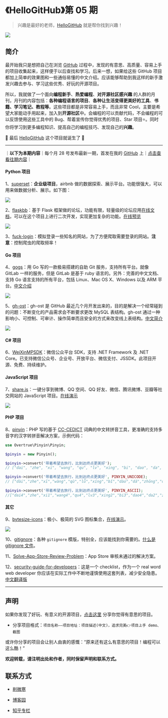 # 《HelloGitHub》第 05 期
>兴趣是最好的老师，[HelloGitHub](https://github.com/521xueweihan/HelloGitHub) 就是帮你找到兴趣！

![](https://github.com/521xueweihan/HelloGitHub/blob/master/01/img/hello-github.jpg)

## 简介
最开始我只是想把自己在浏览 [GitHub](https://github.com/) 过程中，发现的有意思、高质量、容易上手的项目收集起来，这样便于以后查找和学习。后来一想，如果给这些 GitHub 项目都加上简单的效果图和一些通俗易懂的中文介绍。应该能够帮助到我这样的新手激发兴趣去参与、学习这些优秀、好玩的开源项目。

所以，我就做了一个面向**编程新手**、**热爱编程**、**对开源社区感兴趣** 的人群的月刊，月刊的内容包括：**各种编程语言的项目**、**各种让生活变得更美好的工具**、**书籍、学习笔记、教程等**。这些项目都是非常容易上手，而且非常 Cool，主要是希望大家能动手用起来，加入到**开源社区**中。会编程的可以贡献代码，不会编程的可以反馈使用这些工具中的 Bug、帮着宣传你觉得优秀的项目、Star 项目⭐️。同时你将学习到更多编程知识、提高自己的编程技巧、发现自己的**兴趣**。

🎉 最后 [HelloGitHub](https://github.com/521xueweihan/HelloGitHub) 这个项目就诞生了 🎉

---
｜**以下为本期内容**｜每个月 28 号发布最新一期，首发在我的 [GitHub](https://github.com/521xueweihan) 上｜[点击查看往期内容](https://github.com/521xueweihan/HelloGitHub#往期回顾)｜

#### Python 项目
1、[superset](https://github.com/airbnb/superset)：**企业级项目**，airbnb 做的数据探索、展示平台。功能很强大，可以用来做数据分析、展示。如下图：

![](https://github.com/521xueweihan/HelloGitHub/blob/master/05/img/superset-min.gif)

2、[flaskbb](https://github.com/sh4nks/flaskbb)：基于 Flask 框架做的论坛，功能有限，轻量级的论坛应用[在线文档](http://flaskbb.readthedocs.io/en/latest/index.html)，可以在这个项目上进行二次开发，实现更加复杂的功能。[在线预览](https://forums.flaskbb.org)

![](https://github.com/521xueweihan/HelloGitHub/blob/master/05/img/flask-bb-show-min.png)

3、[fuck-login](https://github.com/xchaoinfo/fuck-login)：模拟登录一些知名的网站，为了方便爬取需要登录的网站。**注意**：控制爬虫的爬取频率！

#### Go 项目
4、[gogs](https://github.com/gogits/gogs)：用 Go 写的一款极易搭建的自助 Git 服务，支持所有平台。就像 GitLab 一样的服务，但是 GitLab 是基于 ruby 语言的。另外：完善的中文文档、支持 Go 语言支持的所有平台，包括 Linux、Mac OS X、Windows 以及 ARM 平台。[中文介绍](https://github.com/gogits/gogs/blob/master/README_ZH.md)

![](https://github.com/521xueweihan/HelloGitHub/blob/master/05/img/gogs-show-min.png)

5、[gh-ost](https://github.com/github/gh-ost)：gh-ost 是 GitHub 最近几个月开发出来的，目的是解决一个经常碰到的问题：不断变化的产品需求会不断要求更改 MySQL 表结构。gh-ost 通过一种影响小、可控制、可审计、操作简单而且安全的方式来改变线上表结构。[中文简介](http://www.infoq.com/cn/news/2016/08/GitHub-MySQL-gh-ost?utm_campaign=infoq_content&utm_source=infoq&utm_medium=feed&utm_term=global)

![](https://github.com/521xueweihan/HelloGitHub/blob/master/05/img/gh-ost-general-flow-min.png)

#### C# 项目
6、[WeiXinMPSDK](https://github.com/JeffreySu/WeiXinMPSDK)：微信公众平台 SDK，支持 .NET Framework 及 .NET Core。已支持微信公众号、企业号、开放平台、微信支付、JSSDK。此项目开源、免费、持续维护。

#### JavaScript 项目
7、[share.js](https://github.com/overtrue/share.js)：一键分享到微博、QQ 空间、QQ 好友、微信、腾讯微博、豆瓣等社交网站的 JavaScript 项目。[在线演示](http://overtrue.me/share.js/)

![](https://github.com/521xueweihan/HelloGitHub/blob/master/05/img/share-js-show-min.png)

#### PHP 项目
8、[pinyin](https://github.com/overtrue/pinyin)：PHP 写的基于 [CC-CEDICT](https://cc-cedict.org/wiki/) 词典的中文转拼音工具，更准确的支持多音字的汉字转拼音解决方案，示例代码：
```php
use Overtrue\Pinyin\Pinyin;

$pinyin = new Pinyin();

$pinyin->convert('带着希望去旅行，比到达终点更美好');
// ["dai", "zhe", "xi", "wang", "qu", "lv", "xing", "bi", "dao", "da", "zhong", "dian", "geng", "mei", "hao"]

$pinyin->convert('带着希望去旅行，比到达终点更美好', PINYIN_UNICODE);
// ["dài","zhe","xī","wàng","qù","lǚ","xíng","bǐ","dào","dá","zhōng","diǎn","gèng","měi","hǎo"]

$pinyin->convert('带着希望去旅行，比到达终点更美好', PINYIN_ASCII);
//["dai4","zhe","xi1","wang4","qu4","lv3","xing2","bi3","dao4","da2","zhong1","dian3","geng4","mei3","hao3"]
```

#### 其它
9、[bytesize-icons](https://github.com/danklammer/bytesize-icons)：极小、极简的 SVG 图标集合，[在线演示](http://danklammer.com/articles/svg-stroke-ftw/#give-it-a-spin)。

![](https://github.com/521xueweihan/HelloGitHub/blob/master/05/img/bytesize-icons-show-min.png)

10、[gitignore](https://github.com/github/gitignore)：各种 `gitignore` 模版，特别全，应该能找到你需要的。[什么是 gitignore 文件](http://gitbook.liuhui998.com/4_1.html)。

11、[Solve-App-Store-Review-Problem](https://github.com/wg689/Solve-App-Store-Review-Problem)：App Store 审核未通过的解决方案。

12、[security-guide-for-developers](https://github.com/FallibleInc/security-guide-for-developers)：这是一个 checklist，作为一个 real word web developer 你应该在实际工作中不断地谨慎使用这套列表，减少安全隐患。[中文翻译版](https://github.com/FallibleInc/security-guide-for-developers/blob/master/README-zh.md)


---

## 声明
如果你发现了好玩、有意义的开源项目，[点击这里](https://github.com/521xueweihan/HelloGitHub/issues/new) 分享你觉得有意思的项目。

- 分享项目格式：`项目名称——项目地址：项目描述(中文)，追求完美👉项目上手 demo、截图`

或许你分享的项目会让别人由衷的感慨：“原来还有这么有意思的项目！编程可以这么酷！”

**欢迎转载，请注明出处和作者，同时保留声明和联系方式。**

## 联系方式
- [削微寒](https://github.com/521xueweihan)

- [博客园](http://www.cnblogs.com/xueweihan/)

- [知乎专栏](https://zhuanlan.zhihu.com/hellogithub)
